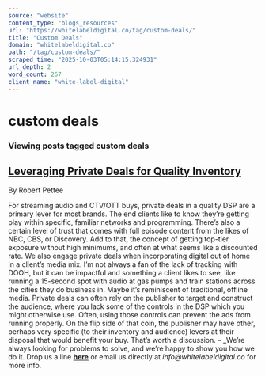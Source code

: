 ```yaml
---
source: "website"
content_type: "blogs_resources"
url: "https://whitelabeldigital.co/tag/custom-deals/"
title: "Custom Deals"
domain: "whitelabeldigital.co"
path: "/tag/custom-deals/"
scraped_time: "2025-10-03T05:14:15.324931"
url_depth: 2
word_count: 267
client_name: "white-label-digital"
---
```


# custom deals

### Viewing posts tagged custom deals

## [Leveraging Private Deals for Quality Inventory](https://whitelabeldigital.co/leveraging-private-deals-for-quality-inventory/)

By Robert Pettee

For streaming audio and CTV/OTT buys, private deals in a quality DSP are a primary lever for most brands. The end clients like to know they’re getting play within specific, familiar networks and programming. There’s also a certain level of trust that comes with full episode content from the likes of NBC, CBS, or Discovery. Add to that, the concept of getting top-tier exposure without high minimums, and often at what seems like a discounted rate. We also engage private deals when incorporating digital out of home in a client’s media mix. I’m not always a fan of the lack of tracking with DOOH, but it can be impactful and something a client likes to see, like running a 15-second spot with audio at gas pumps and train stations across the cities they do business in. Maybe it’s reminiscent of traditional, offline media. Private deals can often rely on the publisher to target and construct the audience, where you lack some of the controls in the DSP which you might otherwise use. Often, using those controls can prevent the ads from running properly. On the flip side of that coin, the publisher may have other, perhaps very specific (to their inventory and audience) levers at their disposal that would benefit your buy. That’s worth a discussion. – _We’re always looking for problems to solve, and we’re happy to show you how we do it. Drop us a line [**here**](https://whitelabeldigital.co/contact/) or email us directly at _info@whitelabeldigital.co_ for more info.